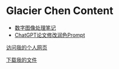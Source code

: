 #  Glacier Chen Content
- [数字图像处理笔记](https://www.glacierchen.asia/数字图像处理复习)
- [ChatGPT论文修改润色Prompt](https://www.glacierchen.asia/Z：Prompts/论文润色Prompt)
  
<a href="/personal_page">访问我的个人网页</a>

<a href="/download">下载我的文件</a>
